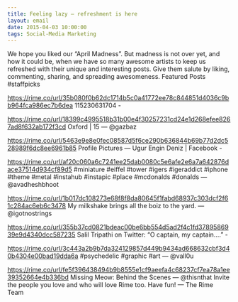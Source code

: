 ```yaml
---
title: Feeling lazy — refreshment is here
layout: email
date: 2015-04-03 10:00:00
tags: Social-Media Marketing
---
```


We hope you liked our “April Madness”. But madness is not over yet, and how it could be, when we have so many awesome artists to keep us refreshed with their unique and interesting posts. Give them salute by liking, commenting, sharing, and spreading awesomeness.
Featured Posts #staffpicks

https://rime.co/url/35b080f0b62dc1714b5c0a41772ee78c844851d4036c9bb964fca986ec7b6dea
115230631704 -

https://rime.co/url/18399c4995518b31b00e4f30257231cd24e1d268efee8267ad8f632ab172f3cd
Oxford | 15 — @gazbaz

https://rime.co/url/5463e9e8e0fec08587d5f6ce290b636844b69b77d2dc528989f6dc8ee6961b85
Profile Pictures — Ugur Engin Deniz | Facebook -

https://rime.co/url/af20c060a6c7241ee25dab0080c5e6afe2e6a7a642876dace37514d934cf89d5
#miniature #eiffel #tower #igers #igeraddict #iphone #theme #metal #instahub #instapic #place #mcdonalds #donalds — @avadheshbhoot

https://rime.co/url/1b017dc108273e68f8f8da80645f1fabd68937c303dcf2f61c284ac6eb6c3478
My milkshake brings all the boiz to the yard. — @igotnostrings

https://rime.co/url/355b37cd0821bdeac00be6bb554d5ad2f4c1fd3789586939e9d4340dcc587235
Salil Tripathi on Twitter: “O captain, my captain….” -

https://rime.co/url/3c443a2b9b7da324129857d449b9434ad668632cbf3d40b4304e00bad19dda6a
#psychedelic #graphic #art — @vall0u

https://rime.co/url/fe5f396438494b9b8555e1cf9aeefa4c68237cf7ea78a1ee39352664e4b336bd
Missing Meow: Behind the Scenes — @thisnthat
Invite the people you love and who will love Rime too.
Have fun!
— The Rime Team